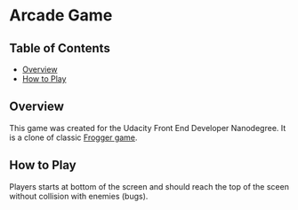 # Arcade Game

## Table of Contents

* [Overview](#overview)
* [How to Play](#how-to-play)

## Overview

This game was created for the Udacity Front End Developer Nanodegree. It is a clone of classic <a target="_blank" href="https://en.wikipedia.org/wiki/Frogger">Frogger game</a>.

## How to Play

Players starts at bottom of the screen and should reach the top of the sceen without collision with enemies (bugs).

